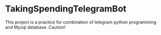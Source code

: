 # TakingSpendingTelegramBot

This project is a practice for combination of telegram python programming and Mysql database.
Caution! 
